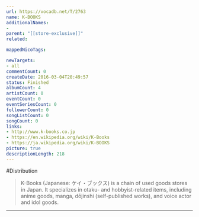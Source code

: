 ```yaml
---
url: https://vocadb.net/T/2763
name: K-BOOKS
additionalNames: 
- 
parent: "[[store-exclusive]]"
related:

mappedNicoTags:

newTargets:
- all
commentCount: 0
createDate: 2016-03-04T20:49:57
status: Finished
albumCount: 4
artistCount: 0
eventCount: 0
eventSeriesCount: 0
followerCount: 0
songListCount: 0
songCount: 0
links: 
- http://www.k-books.co.jp
- https://en.wikipedia.org/wiki/K-Books
- https://ja.wikipedia.org/wiki/K-BOOKS
picture: true
descriptionLength: 218
---
```


#Distribution

>K-Books (Japanese: ケイ・ブックス) is a chain of used goods stores in Japan. It specializes in otaku- and hobbyist-related items, including anime goods, manga, dōjinshi (self-published works), and voice actor and idol goods.

---

